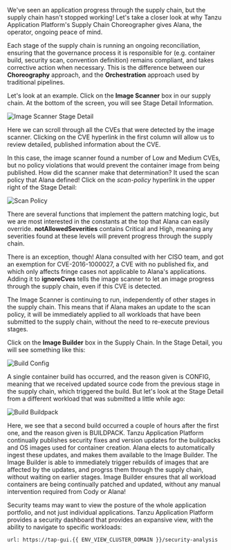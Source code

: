 We've seen an application progress through the supply chain, but the supply chain hasn't stopped working! Let's take a closer look at why Tanzu Application Platform's Supply Chain Choreographer gives Alana, the operator, ongoing peace of mind.

Each stage of the supply chain is running an ongoing reconciliation, ensuring that the governance process it is responsible for (e.g. container build, security scan, convention definition) remains compliant, and takes corrective action when necessary. This is the difference between our **Choreography** approach, and the **Orchestration** approach used by traditional pipelines.

Let's look at an example. Click on the **Image Scanner** box in our supply chain. At the bottom of the screen, you will see Stage Detail Information.

![Image Scanner Stage Detail](images/image-scanner-stage-detail.png)

Here we can scroll through all the CVEs that were detected by the image scanner. Clicking on the CVE hyperlink in the first column will allow us to review detailed, published information about the CVE.

In this case, the image scanner found a number of Low and Medium CVEs, but no policy violations that would prevent the container image from being published. How did the scanner make that determination? It used the scan policy that Alana defined! Click on the _scan-policy_ hyperlink in the upper right of the Stage Detail:

![Scan Policy](images/scan-policy.png)

There are several functions that implement the pattern matching logic, but we are most interested in the constants at the top that Alana can easily override. **notAllowedSeverities** contains Critical and High, meaning any severities found at these levels will prevent progress through the supply chain.

There is an exception, though! Alana consulted with her CISO team, and got an exemption for CVE-2016-1000027, a CVE with no published fix, and which only affects fringe cases not applicable to Alana's applications. Adding it to **ignoreCves** tells the image scanner to let an image progress through the supply chain, even if this CVE is detected.

The Image Scanner is continuing to run, independently of other stages in the supply chain. This means that if Alana makes an update to the scan policy, it will be immediately applied to all workloads that have been submitted to the supply chain, without the need to re-execute previous stages.

Click on the **Image Builder** box in the Supply Chain. In the Stage Detail, you will see something like this:

![Build Config](images/build-config.png)

A single container build has occurred, and the reason given is CONFIG, meaning that we received updated source code from the previous stage in the supply chain, which triggered the build. But let's look at the Stage Detail from a different workload that was submitted a little while ago:

![Build Buildpack](images/build-buildpack.png)

Here, we see that a second build occurred a couple of hours after the first one, and the reason given is BUILDPACK. Tanzu Application Platform continually publishes security fixes and version updates for the buildpacks and OS images used for container creation. Alana elects to automatically ingest these updates, and makes them available to the Image Builder. The Image Builder is able to immediately trigger rebuilds of images that are affected by the updates, and progrss them through the supply chain, without waiting on earlier stages. Image Builder ensures that all workload containers are being continually patched and updated, without any manual intervention required from Cody or Alana!

Security teams may want to view the posture of the whole application portfolio, and not just individual applications. Tanzu Application Platform provides a security dashboard that provides an expansive view, with the ability to navigate to specific workloads:

```dashboard:open-url
url: https://tap-gui.{{ ENV_VIEW_CLUSTER_DOMAIN }}/security-analysis
```
